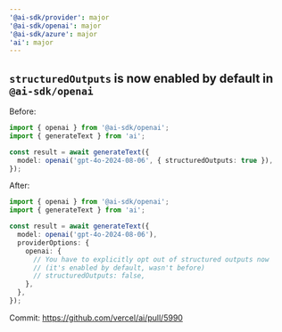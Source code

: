 ```yaml
---
'@ai-sdk/provider': major
'@ai-sdk/openai': major
'@ai-sdk/azure': major
'ai': major
---
```


## `structuredOutputs` is now enabled by default in `@ai-sdk/openai`

Before:

```ts
import { openai } from '@ai-sdk/openai';
import { generateText } from 'ai';

const result = await generateText({
  model: openai('gpt-4o-2024-08-06', { structuredOutputs: true }),
});
```

After:

```ts
import { openai } from '@ai-sdk/openai';
import { generateText } from 'ai';

const result = await generateText({
  model: openai('gpt-4o-2024-08-06'),
  providerOptions: {
    openai: {
      // You have to explicitly opt out of structured outputs now
      // (it's enabled by default, wasn't before)
      // structuredOutputs: false,
    },
  },
});
```

Commit: https://github.com/vercel/ai/pull/5990
